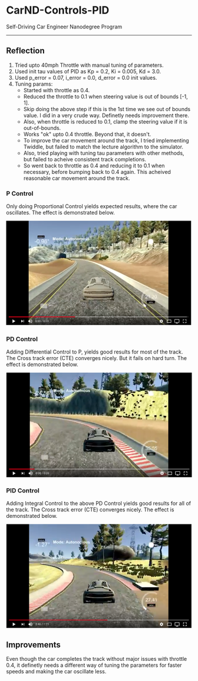 # CarND-Controls-PID
Self-Driving Car Engineer Nanodegree Program

---

## Reflection

1. Tried upto 40mph Throttle with manual tuning of parameters.
2. Used init tau values of PID as Kp = 0.2, Ki = 0.005, Kd = 3.0.
3. Used p\_error = 0.07, i\_error = 0.0, d\_error = 0.0 init values.
4. Tuning params:
	- Started with throttle as 0.4.
	- Reduced the throttle to 0.1 when steering value is out of bounds [-1, 1].
	- Skip doing the above step if this is the 1st time we see out of bounds value. I did in a very crude way. Definetly needs improvement there.
	- Also, when throttle is reduced to 0.1, clamp the steering value if it is out-of-bounds.
	- Works "ok" upto 0.4 throttle. Beyond that, it doesn't.
	- To improve the car movement around the track, I tried implementing Twiddle, but failed to match the lecture algorithm to the simulator.
	- Also, tried playing with tuning tau parameters with other methods, but failed to acheive consistent track completions.
	- So went back to throttle as 0.4 and reducing it to 0.1 when necessary, before bumping back to 0.4 again. This acheived reasonable car movement around the track.

	
[//]: # (Image References)

[image1]: ./Images/p.png "Proportional Control"
[image2]: ./Images/pd.png "Proportional-Differential Control"
[image3]: ./Images/pid.png "Proportional-Integral-Differential Control"


### P Control

Only doing Proportional Control yields expected results, where the car oscillates. The effect is demonstrated below.

[![alt text][image1]](https://youtu.be/Vkt2f7XrGVo "Proportional Control")


### PD Control

Adding Differential Control to P, yields good results for most of the track. The Cross track error (CTE) converges nicely. But it fails on hard turn. The effect is demonstrated below.

[![alt text][image2]](https://youtu.be/sXCLhvGfGvY "Proportional-Differential Control")


### PID Control

Adding Integral Control to the above PD Control yields good results for all of the track. The Cross track error (CTE) converges nicely. The effect is demonstrated below.

[![alt text][image3]](https://youtu.be/i8qi5n2-TFI "Proportional-Integral-Differential Control")


## Improvements
Even though the car completes the track without major issues with throttle 0.4, it definetly needs a different way of tuning the parameters for faster speeds and making the car oscillate less. 